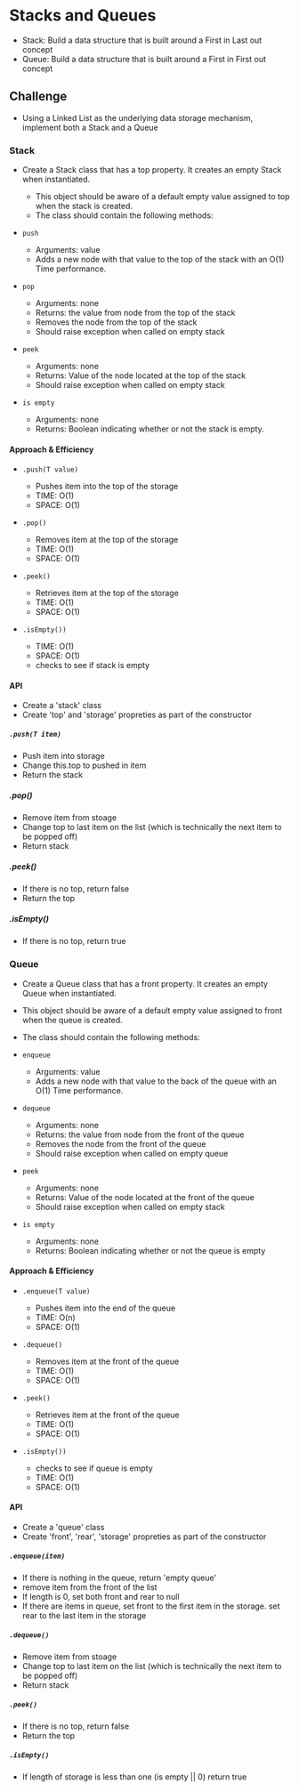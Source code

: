 # Stacks and Queues
<!-- Short summary or background information -->
- Stack: Build a data structure that is built around a First in Last out concept
- Queue: Build a data structure that is built around a First in First out concept

## Challenge
<!-- Description of the challenge -->
- Using a Linked List as the underlying data storage mechanism, implement both a Stack and a Queue

### Stack

- Create a Stack class that has a top property. It creates an empty Stack when instantiated.
  - This object should be aware of a default empty value assigned to top when the stack is created.
  - The class should contain the following methods:
- `push`
  - Arguments: value
  - Adds a new node with that value to the top of the stack with an O(1) Time performance.
- `pop`
  - Arguments: none
  - Returns: the value from node from the top of the stack
  - Removes the node from the top of the stack
  - Should raise exception when called on empty stack

- `peek`
  - Arguments: none
  - Returns: Value of the node located at the top of the stack
  - Should raise exception when called on empty stack

- `is empty`
  - Arguments: none
  - Returns: Boolean indicating whether or not the stack is empty.

#### Approach & Efficiency
<!-- What approach did you take? Why? What is the Big O space/time for this approach? -->

- `.push(T value)`
  - Pushes item into the top of the storage
  - TIME: O(1)
  - SPACE: O(1)

- `.pop()`
  - Removes item at the top of the storage
  - TIME: O(1)
  - SPACE: O(1)

- `.peek()`
  - Retrieves item at the top of the storage
  - TIME: O(1)
  - SPACE: O(1)

- `.isEmpty())`
  - TIME: O(1)
  - SPACE: O(1)
  - checks to see if stack is empty

#### API
<!-- Description of each method publicly available to your Linked List -->

- Create a 'stack' class
- Create 'top' and 'storage' propreties as part of the constructor

##### `.push(T item)`

- Push item into storage
- Change this.top to pushed in item
- Return the stack

##### .pop()

- Remove item from stoage
- Change top to last item on the list (which is technically the next item to be popped off)
- Return stack

##### .peek()

- If there is no top, return false
- Return the top

##### .isEmpty()

- If there is no top, return true

### Queue

- Create a Queue class that has a front property. It creates an empty Queue when instantiated.
- This object should be aware of a default empty value assigned to front when the queue is created.
- The class should contain the following methods:
- `enqueue`
  - Arguments: value
  - Adds a new node with that value to the back of the queue with an O(1) Time performance.

- `dequeue`
  - Arguments: none
  - Returns: the value from node from the front of the queue
  - Removes the node from the front of the queue
  - Should raise exception when called on empty queue

- `peek`
  - Arguments: none
  - Returns: Value of the node located at the front of the queue
  - Should raise exception when called on empty stack

- `is empty`
  - Arguments: none
  - Returns: Boolean indicating whether or not the queue is empty

#### Approach & Efficiency

- `.enqueue(T value)`
  - Pushes item into the end of the queue
  - TIME: O(n)
  - SPACE: O(1)

- `.dequeue()`
  - Removes item at the front of the queue
  - TIME: O(1)
  - SPACE: O(1)

- `.peek()`
  - Retrieves item at the front of the queue
  - TIME: O(1)
  - SPACE: O(1)

- `.isEmpty())`
  - checks to see if queue is empty
  - TIME: O(1)
  - SPACE: O(1)

#### API

- Create a 'queue' class
- Create 'front', 'rear', 'storage' propreties as part of the constructor

##### `.enqueue(item)`

- If there is nothing in the queue, return 'empty queue'
- remove item from the front of the list
- If length is 0, set both front and rear to null
- If there are items in queue, set front to the first item in the storage. set rear to the last item in the storage

##### `.dequeue()`

- Remove item from stoage
- Change top to last item on the list (which is technically the next item to be popped off)
- Return stack

##### `.peek()`

- If there is no top, return false
- Return the top

##### `.isEmpty()`

- If length of storage is less than one (is empty || 0) return true